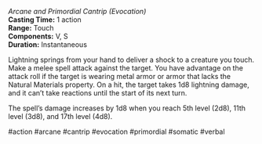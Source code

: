 *Arcane and Primordial Cantrip (Evocation)*  
**Casting Time:** 1 action  
**Range:** Touch  
**Components:** V, S  
**Duration:** Instantaneous

Lightning springs from your hand to deliver a shock to a creature you touch. Make a melee spell attack against the target. You have advantage on the attack roll if the target is wearing metal armor or armor that lacks the Natural Materials property. On a hit, the target takes 1d8 lightning damage, and it can’t take reactions until the start of its next turn.

The spell’s damage increases by 1d8 when you reach 5th level (2d8), 11th level (3d8), and 17th level (4d8).

#action #arcane #cantrip #evocation #primordial #somatic #verbal
